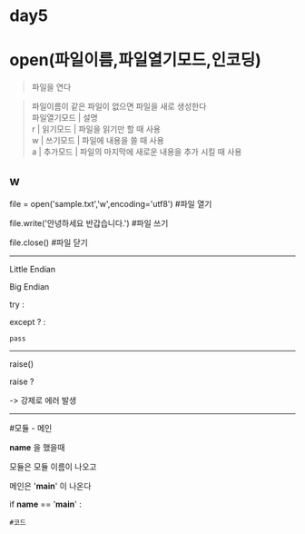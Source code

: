 # day5
# open(파일이름,파일열기모드,인코딩)
> 파일을 연다   

> 파일이름이 같은 파일이 없으면 파일을 새로 생성한다   
파일열기모드 | 설명   
r | 읽기모드 | 파일을 읽기만 할 때 사용   
w | 쓰기모드 | 파일에 내용을 쓸 때 사용   
a | 추가모드 | 파일의 마지막에 새로운 내용을 추가 시킬 때 사용   

## w
file = open('sample.txt','w',encoding='utf8') #파일 열기

file.write('안녕하세요 반갑습니다.') #파일 쓰기

file.close() #파일 닫기

 

 

 

-----------------------------------------------------------

 

Little Endian

Big Endian

 

try :

 

except ? : 

	pass

------------------------------------------------------------

 

raise()

 

raise ?

 

-> 강제로 에러 발생

 

------------------------------------------------------------

#모듈 - 메인

__name__ 을 했을때

모듈은 모듈 이름이 나오고

메인은 '__main__' 이 나온다

 

if __name__ == '__main__' :

	#코드
